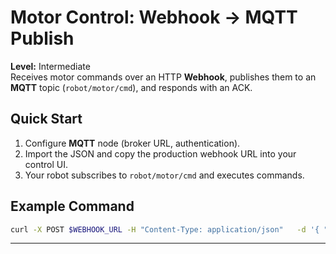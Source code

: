 # Motor Control: Webhook → MQTT Publish

**Level:** Intermediate  
Receives motor commands over an HTTP **Webhook**, publishes them to an **MQTT** topic (`robot/motor/cmd`), and responds with an ACK.

## Quick Start
1. Configure **MQTT** node (broker URL, authentication).
2. Import the JSON and copy the production webhook URL into your control UI.
3. Your robot subscribes to `robot/motor/cmd` and executes commands.

## Example Command
```bash
curl -X POST $WEBHOOK_URL -H "Content-Type: application/json"   -d '{ "direction":"forward", "speed":128 }'
```
---
